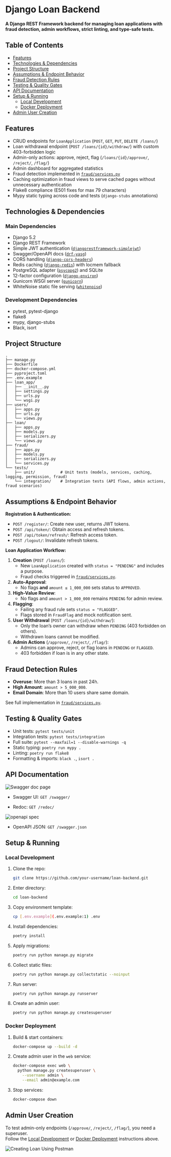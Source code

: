 # Django Loan Backend

**A Django REST Framework backend for managing loan applications with fraud detection, admin workflows, strict linting, and type-safe tests.**

## Table of Contents
- [Features](#features)
- [Technologies & Dependencies](#technologies--dependencies)
- [Project Structure](#project-structure)
- [Assumptions & Endpoint Behavior](#assumptions--endpoint-behavior)
- [Fraud Detection Rules](#fraud-detection-rules)
- [Testing & Quality Gates](#testing--quality-gates)
- [API Documentation](#api-documentation)
- [Setup & Running](#setup--running)
  - [Local Development](#local-development)
  - [Docker Deployment](#docker-deployment)
- [Admin User Creation](#admin-user-creation)

## Features
- CRUD endpoints for `LoanApplication` (`POST`, `GET`, `PUT`, `DELETE /loans/`)
- Loan withdrawal endpoint (`POST /loans/{id}/withdraw/`) with custom 403-forbidden logic
- Admin-only actions: approve, reject, flag (`/loans/{id}/approve/`, `/reject/`, `/flag/`)
- Admin dashboard for aggregated statistics
- Fraud detection implemented in [`fraud/services.py`](fraud/services.py:26)
- Caching optimization in fraud views to serve cached pages without unnecessary authentication
- Flake8 compliance (E501 fixes for max 79 characters)
- Mypy static typing across code and tests (`django-stubs` annotations)

## Technologies & Dependencies

### Main Dependencies
- Django 5.2
- Django REST Framework
- Simple JWT authentication ([`djangorestframework-simplejwt`](https://pypi.org/project/djangorestframework-simplejwt/))
- Swagger/OpenAPI docs ([`drf-yasg`](https://pypi.org/project/drf-yasg/))
- CORS handling ([`django-cors-headers`](https://pypi.org/project/django-cors-headers/))
- Redis caching ([`django-redis`](https://pypi.org/project/django-redis/)) with locmem fallback
- PostgreSQL adapter ([`psycopg2`](https://pypi.org/project/psycopg2/)) and SQLite
- 12-factor configuration ([`django-environ`](https://pypi.org/project/django-environ/))
- Gunicorn WSGI server ([`gunicorn`](https://pypi.org/project/gunicorn/))
- WhiteNoise static file serving ([`whitenoise`](https://pypi.org/project/whitenoise/))

### Development Dependencies
- pytest, pytest-django
- flake8
- mypy, django-stubs
- Black, isort

## Project Structure

```
.
├── manage.py
├── Dockerfile
├── docker-compose.yml
├── pyproject.toml
├── .env.example
├── loan_app/
│   ├── __init__.py
│   ├── settings.py
│   ├── urls.py
│   └── wsgi.py
├── users/
│   ├── apps.py
│   ├── urls.py
│   └── views.py
├── loan/
│   ├── apps.py
│   ├── models.py
│   ├── serializers.py
│   └── views.py
├── fraud/
│   ├── apps.py
│   ├── models.py
│   ├── serializers.py
│   └── services.py
└── tests/
    ├── unit/           # Unit tests (models, services, caching, logging, permission, fraud)
    └── integration/    # Integration tests (API flows, admin actions, fraud scenarios)
```

## Assumptions & Endpoint Behavior

**Registration & Authentication:**
- `POST /register/`: Create new user, returns JWT tokens.
- `POST /api/token/`: Obtain access and refresh tokens.
- `POST /api/token/refresh/`: Refresh access token.
- `POST /logout/`: Invalidate refresh tokens.

**Loan Application Workflow:**
1. **Creation** (`POST /loans/`):
   - New `LoanApplication` created with `status = "PENDING"` and includes a purpose.
   - Fraud checks triggered in [`fraud/services.py`](fraud/services.py:26).
2. **Auto-Approval**:  
   - No flags **and** `amount ≤ 1_000_000` sets status to `APPROVED`.
3. **High-Value Review**:  
   - No flags and `amount > 1_000_000` remains `PENDING` for admin review.
4. **Flagging**:  
   - Failing any fraud rule sets `status = "FLAGGED"`.
   - Flags stored in `FraudFlag` and mock notification sent.
5. **User Withdrawal** (`POST /loans/{id}/withdraw/`):
   - Only the loan’s owner can withdraw when `PENDING` (403 forbidden on others).
   - Withdrawn loans cannot be modified.
6. **Admin Actions** (`/approve/`, `/reject/`, `/flag/`):
   - Admins can approve, reject, or flag loans in `PENDING` or `FLAGGED`.
   - 403 forbidden if loan is in any other state.

## Fraud Detection Rules
- **Overuse**: More than 3 loans in past 24h.
- **High Amount**: `amount > 5_000_000`.
- **Email Domain**: More than 10 users share same domain.

See full implementation in [`fraud/services.py`](fraud/services.py:26).

## Testing & Quality Gates
- Unit tests: `pytest tests/unit`
- Integration tests: `pytest tests/integration`
- Full suite: `pytest --maxfail=1 --disable-warnings -q`
- Static typing: `poetry run mypy .`
- Linting: `poetry run flake8`
- Formatting & imports: `black .`, `isort .`

## API Documentation

![Swagger doc page](doc-files/images/swagger.png)

- Swagger UI: `GET /swagger/`

- Redoc: `GET /redoc/`


![openapi spec](docs-files/images/open-api.png)

- OpenAPI JSON: `GET /swagger.json`

## Setup & Running

### Local Development
1. Clone the repo:
   ```bash
   git clone https://github.com/your-username/loan-backend.git
   ```
2. Enter directory:
   ```bash
   cd loan-backend
   ```
3. Copy environment template:
   ```bash
   cp [.env.example](.env.example:1) .env
   ```
4. Install dependencies:
   ```bash
   poetry install
   ```
5. Apply migrations:
   ```bash
   poetry run python manage.py migrate
   ```
6. Collect static files:
   ```bash
   poetry run python manage.py collectstatic --noinput
   ```
7. Run server:
   ```bash
   poetry run python manage.py runserver
   ```
8. Create an admin user:
   ```bash
   poetry run python manage.py createsuperuser
   ```

### Docker Deployment
1. Build & start containers:
   ```bash
   docker-compose up --build -d
   ```
2. Create admin user in the `web` service:
   ```bash
   docker-compose exec web \
     python manage.py createsuperuser \
       --username admin \
       --email admin@example.com
   ```
3. Stop services:
   ```bash
   docker-compose down
   ```

## Admin User Creation
To test admin-only endpoints (`/approve/`, `/reject/`, `/flag/`), you need a superuser.  
Follow the [Local Development](#local-development) or [Docker Deployment](#docker-deployment) instructions above.



![Creating Loan Using Postman](docs-files/images/successful_loan_creation.png)




